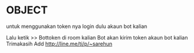 # OBJECT

untuk menggunakan token nya login dulu akaun bot kalian

Lalu ketik >>  Bottoken di room kalian
Bot akan kirim token akaun bot kalian
Trimakasih
Add http://line.me/ti/p/~sarehun
